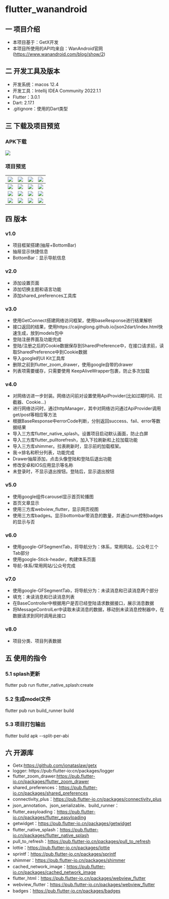# flutter_wanandroid
## 一 项目介绍
* 本项目基于：GetX开发
* 本项目所使用的API均来自：WanAndroid官网(https://www.wanandroid.com/blog/show/2)


## 二 开发工具及版本
* 开发系统：macos 12.4
* 开发工具：Intellij IDEA Community 2022.1.1
* Flutter：3.0.1
* Dart: 2.17.1
* .gitignore：使用的Dart类型

## 三 下载及项目预览

### APK下载
![][w-download]

### 项目预览

| ![][w-1] | ![][w-2]  | ![][w-3] | ![][w-4] |
| -------- | --------- | -------- | -------- |
| ![][w-5] | ![][w-6]  | ![][w-7]| ![][w-8] |
| ![][w-9] | ![][w-10] | ![][w-11]| ![][w-12]|
| ![][w-13]| ![][w-14] | ![][w-15]| ![][w-16]|


## 四 版本
### v1.0
* 项目框架搭建(抽屉+BottomBar)
* 抽屉显示快捷信息
* BottomBar：显示导航信息

### v2.0
* 添加设置页面
* 添加切换主题和语言功能
* 添加shared_preferences工具库

### v3.0
* 使用GetConnect搭建网络访问框架，使用baseResponse进行结果解析
* 接口返回的结果，使用https://caijinglong.github.io/json2dart/index.html快速生成，放到models包中
* 登陆注册界面及功能完成
* 登陆/注册之后的Cookie数据保存到SharedPreference中，在接口请求前，读取SharedPreference中到Cookie数据
* 导入google的UI Kit工具库
* 删除之前到flutter_zoom_drawer，使用google自带的drawer
* 列表项需要缓存，只需要使用 KeepAliveWrapper包裹，防止多次加载

### v4.0
* 对网络访进一步封装。网络访问前对设置使用ApiProvider(比如过期时间、拦截器、Cookie...)
* 进行网络访问时，通过httpManager，其中对网络访问通过ApiProvider调用get/post等相应等方法
* 根据BaseResponse中errorCode判断，分别返回success、fail、error等数据结果
* 导入三方库flutter_native_splash。设置项目启动默认画面，防止白屏
* 导入三方库flutter_pulltorefresh，加入下拉刷新和上拉加载功能
* 导入三方库shimmer。拉表刷新时，显示前的加载框架。
* 我->排名和积分列表，功能完成
* Drawer抽屉添加，点击头像登陆和登陆后退出功能
* 修改安卓和IOS应用显示等名称
* 未登录时，不显示退出按钮。登陆后，显示退出按钮
### v5.0
* 使用google组件carousel显示首页轮播图
* 首页文章显示
* 使用三方库webview_flutter，显示网页视图
* 使用三方库badges。显示bottombar带消息的数量，并通过num控制badges的显示与否
### v6.0
* 使用google-GFSegmentTab，将导航分为：体系，常用网站，公众号三个Tab部分
* 使用google-Stick-header，构建体系页面
* 导航-体系/常用网站/公众号完成
### v7.0
* 使用google-GFSegmentTab，将导航分为：未读消息和已读消息两个部分
* 填充：未读消息和已读消息列表
* 在BaseController中根据用户是否已经登陆请求数据接口，展示消息数据
* 将MessageControlLer中读取未读消息的数据，移动到未读消息控制器中，在数据请求到同时调用此接口

### v8.0
* 项目分类、项目列表数据


## 五 使用的指令
### 5.1 splash更新
flutter pub run flutter_native_splash:create

### 5.2 生成model文件
flutter pub run build_runner build

### 5.3 项目打包输出
flutter build apk --split-per-abi

## 六 开源库
* Getx:https://github.com/jonataslaw/getx
* logger: https://pub:flutter-io:cn/packages/logger
* flutter_zoom_drawer:https://pub.flutter-io.cn/packages/flutter_zoom_drawer
* shared_preferences：https://pub.flutter-io.cn/packages/shared_preferences
* connectivity_plus：https://pub.flutter-io.cn/packages/connectivity_plus
* json_annotation、json_serializable、build_runner：
* flutter_easyloading：https://pub.flutter-io.cn/packages/flutter_easyloading
* getwidget：https://pub.flutter-io.cn/packages/getwidget
* flutter_native_splash：https://pub.flutter-io.cn/packages/flutter_native_splash
* pull_to_refresh：https://pub.flutter-io.cn/packages/pull_to_refresh
* lottie：https://pub.flutter-io.cn/packages/lottie
* sprintf：https://pub.flutter-io.cn/packages/sprintf
* shimmer：https://pub.flutter-io.cn/packages/shimmer
* cached_network_image：https://pub.flutter-io.cn/packages/cached_network_image
* flutter_html：https://pub.flutter-io.cn/packages/webview_flutter
* webview_flutter：https://pub.flutter-io.cn/packages/webview_flutter
* badges：https://pub.flutter-io.cn/packages/badges



[w-download]:https://fastly.jsdelivr.net/gh/PGzxc/CDN@master/apps/wanandroid-download.png

[w-1]:https://fastly.jsdelivr.net/gh/PGzxc/CDN@master/blog-resume/w_login.png
[w-2]:https://fastly.jsdelivr.net/gh/PGzxc/CDN@master/blog-resume/w_register.png
[w-3]:https://fastly.jsdelivr.net/gh/PGzxc/CDN@master/blog-resume/w_home.png
[w-4]:https://fastly.jsdelivr.net/gh/PGzxc/CDN@master/blog-resume/w_left_drawer.png
[w-5]:https://fastly.jsdelivr.net/gh/PGzxc/CDN@master/blog-resume/w_nav_tree.png
[w-6]:https://fastly.jsdelivr.net/gh/PGzxc/CDN@master/blog-resume/w_nav_site.png
[w-7]:https://fastly.jsdelivr.net/gh/PGzxc/CDN@master/blog-resume/w_nav_wx.png
[w-8]:https://fastly.jsdelivr.net/gh/PGzxc/CDN@master/blog-resume/w_nav_project.png
[w-9]:https://fastly.jsdelivr.net/gh/PGzxc/CDN@master/blog-resume/w_message_unread_list.png
[w-10]:https://fastly.jsdelivr.net/gh/PGzxc/CDN@master/blog-resume/w_message_read_list.png
[w-11]:https://fastly.jsdelivr.net/gh/PGzxc/CDN@master/blog-resume/w_me_unlogin.png
[w-12]:https://fastly.jsdelivr.net/gh/PGzxc/CDN@master/blog-resume/w_me_login.png
[w-13]:https://fastly.jsdelivr.net/gh/PGzxc/CDN@master/blog-resume/w_coin_rank.png
[w-14]:https://fastly.jsdelivr.net/gh/PGzxc/CDN@master/blog-resume/w_coin_sigin.png
[w-15]:https://fastly.jsdelivr.net/gh/PGzxc/CDN@master/blog-resume/w_article_webpage.png
[w-16]:https://fastly.jsdelivr.net/gh/PGzxc/CDN@master/blog-resume/w_message_webpage.png




